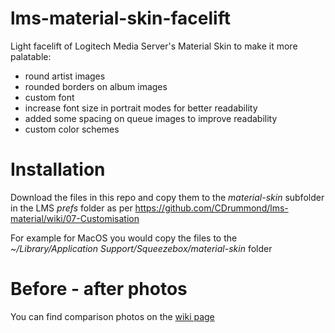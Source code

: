 # lms-material-skin-facelift

Light facelift of Logitech Media Server's Material Skin to make it more palatable:
- round artist images
- rounded borders on album images
- custom font
- increase font size in portrait modes for better readability
- added some spacing on queue images to improve readability
- custom color schemes

# Installation

Download the files in this repo and copy them to the *material-skin* subfolder in the LMS *prefs* folder as per https://github.com/CDrummond/lms-material/wiki/07-Customisation

For example for MacOS you would copy the files to the *~/Library/Application Support/Squeezebox/material-skin* folder


# Before - after photos

You can find comparison photos on the [wiki page](https://github.com/orosoiu/lms-material-skin-facelift/wiki)
